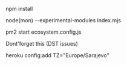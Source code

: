 npm install

node(mon) --experimental-modules index.mjs

pm2 start ecosystem.config.js


Dont'forget this (DST issues)

heroku config:add TZ="Europe/Sarajevo"